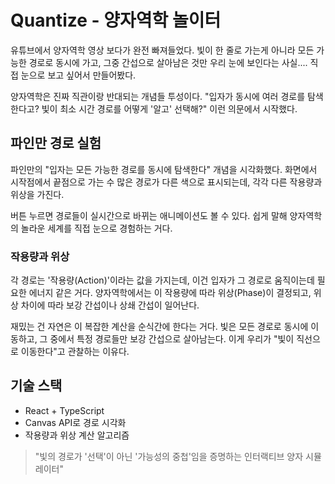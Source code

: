 # Quantize - 양자역학 놀이터

유튜브에서 양자역학 영상 보다가 완전 빠져들었다. 빛이 한 줄로 가는게 아니라 모든 가능한 경로로 동시에 가고, 그중 간섭으로 살아남은 것만 우리 눈에 보인다는 사실.... 직접 눈으로 보고 싶어서 만들어봤다.

양자역학은 진짜 직관이랑 반대되는 개념들 투성이다. "입자가 동시에 여러 경로를 탐색한다고? 빛이 최소 시간 경로를 어떻게 '알고' 선택해?" 이런 의문에서 시작했다.

## 파인만 경로 실험

파인만의 "입자는 모든 가능한 경로를 동시에 탐색한다" 개념을 시각화했다. 화면에서 시작점에서 끝점으로 가는 수 많은 경로가 다른 색으로 표시되는데, 각각 다른 작용량과 위상을 가진다.

버튼 누르면 경로들이 실시간으로 바뀌는 애니메이션도 볼 수 있다. 쉽게 말해 양자역학의 놀라운 세계를 직접 눈으로 경험하는 거다.

### 작용량과 위상

각 경로는 '작용량(Action)'이라는 값을 가지는데, 이건 입자가 그 경로로 움직이는데 필요한 에너지 같은 거다. 양자역학에서는 이 작용량에 따라 위상(Phase)이 결정되고, 위상 차이에 따라 보강 간섭이나 상쇄 간섭이 일어난다.

재밌는 건 자연은 이 복잡한 계산을 순식간에 한다는 거다. 빛은 모든 경로로 동시에 이동하고, 그 중에서 특정 경로들만 보강 간섭으로 살아남는다. 이게 우리가 "빛이 직선으로 이동한다"고 관찰하는 이유다.

## 기술 스택

- React + TypeScript
- Canvas API로 경로 시각화
- 작용량과 위상 계산 알고리즘

> "빛의 경로가 '선택'이 아닌 '가능성의 중첩'임을 증명하는 인터랙티브 양자 시뮬레이터"
